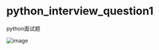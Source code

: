 # python_interview_question1
python面试题


![image](thttps://github.com/Abel-Fan/python_interview_question1/blob/master/ti1.jpg)
